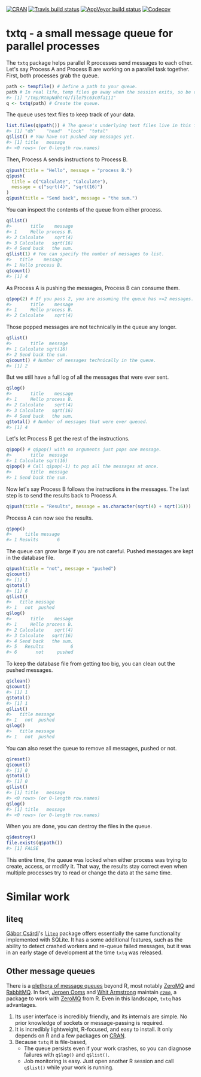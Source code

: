 
<!-- README.md is generated from README.Rmd. Please edit that file -->
[![CRAN](https://www.r-pkg.org/badges/version/txtq)](https://cran.r-project.org/package=txtq) [![Travis build status](https://travis-ci.org/wlandau/txtq.svg?branch=master)](https://travis-ci.org/wlandau/txtq) [![AppVeyor build status](https://ci.appveyor.com/api/projects/status/github/wlandau/txtq?branch=master&svg=true)](https://ci.appveyor.com/project/wlandau/txtq) [![Codecov](https://codecov.io/github/wlandau/txtq/coverage.svg?branch=master)](https://codecov.io/github/wlandau/txtq?branch=master)

txtq - a small message queue for parallel processes
===================================================

The `txtq` package helps parallel R processes send messages to each other. Let's say Process A and Process B are working on a parallel task together. First, both processes grab the queue.

``` r
path <- tempfile() # Define a path to your queue.
path # In real life, temp files go away when the session exits, so be careful.
#> [1] "/tmp/RtmpNdhtrG/file75c63c0fa111"
q <- txtq(path) # Create the queue.
```

The queue uses text files to keep track of your data.

``` r
list.files(q$path()) # The queue's underlying text files live in this folder.
#> [1] "db"    "head"  "lock"  "total"
q$list() # You have not pushed any messages yet.
#> [1] title   message
#> <0 rows> (or 0-length row.names)
```

Then, Process A sends instructions to Process B.

``` r
q$push(title = "Hello", message = "process B.")
q$push(
  title = c("Calculate", "Calculate"),
  message = c("sqrt(4)", "sqrt(16)")
)
q$push(title = "Send back", message = "the sum.")
```

You can inspect the contents of the queue from either process.

``` r
q$list()
#>       title    message
#> 1     Hello process B.
#> 2 Calculate    sqrt(4)
#> 3 Calculate   sqrt(16)
#> 4 Send back   the sum.
q$list(1) # You can specify the number of messages to list.
#>   title    message
#> 1 Hello process B.
q$count()
#> [1] 4
```

As Process A is pushing the messages, Process B can consume them.

``` r
q$pop(2) # If you pass 2, you are assuming the queue has >=2 messages.
#>       title    message
#> 1     Hello process B.
#> 2 Calculate    sqrt(4)
```

Those popped messages are not technically in the queue any longer.

``` r
q$list()
#>       title  message
#> 1 Calculate sqrt(16)
#> 2 Send back the sum.
q$count() # Number of messages technically in the queue.
#> [1] 2
```

But we still have a full log of all the messages that were ever sent.

``` r
q$log()
#>       title    message
#> 1     Hello process B.
#> 2 Calculate    sqrt(4)
#> 3 Calculate   sqrt(16)
#> 4 Send back   the sum.
q$total() # Number of messages that were ever queued.
#> [1] 4
```

Let's let Process B get the rest of the instructions.

``` r
q$pop() # q$pop() with no arguments just pops one message.
#>       title  message
#> 1 Calculate sqrt(16)
q$pop() # Call q$pop(-1) to pop all the messages at once.
#>       title  message
#> 1 Send back the sum.
```

Now let's say Process B follows the instructions in the messages. The last step is to send the results back to Process A.

``` r
q$push(title = "Results", message = as.character(sqrt(4) + sqrt(16)))
```

Process A can now see the results.

``` r
q$pop()
#>     title message
#> 1 Results       6
```

The queue can grow large if you are not careful. Pushed messages are kept in the database file.

``` r
q$push(title = "not", message = "pushed")
q$count()
#> [1] 1
q$total()
#> [1] 6
q$list()
#>   title message
#> 1   not  pushed
q$log()
#>       title    message
#> 1     Hello process B.
#> 2 Calculate    sqrt(4)
#> 3 Calculate   sqrt(16)
#> 4 Send back   the sum.
#> 5   Results          6
#> 6       not     pushed
```

To keep the database file from getting too big, you can clean out the pushed messages.

``` r
q$clean()
q$count()
#> [1] 1
q$total()
#> [1] 1
q$list()
#>   title message
#> 1   not  pushed
q$log()
#>   title message
#> 1   not  pushed
```

You can also reset the queue to remove all messages, pushed or not.

``` r
q$reset()
q$count()
#> [1] 0
q$total()
#> [1] 0
q$list()
#> [1] title   message
#> <0 rows> (or 0-length row.names)
q$log()
#> [1] title   message
#> <0 rows> (or 0-length row.names)
```

When you are done, you can destroy the files in the queue.

``` r
q$destroy()
file.exists(q$path())
#> [1] FALSE
```

This entire time, the queue was locked when either process was trying to create, access, or modify it. That way, the results stay correct even when multiple processes try to read or change the data at the same time.

Similar work
============

liteq
-----

[Gábor Csárdi](https://github.com/gaborcsardi)'s [`liteq`](https://github.com/r-lib/liteq) package offers essentially the same functionality implemented with SQLite. It has a some additional features, such as the ability to detect crashed workers and re-queue failed messages, but it was in an early stage of development at the time `txtq` was released.

Other message queues
--------------------

There is a [plethora of message queues](http://queues.io/) beyond R, most notably [ZeroMQ](http://zeromq.org) and [RabbitMQ](https://www.rabbitmq.com/). In fact, [Jeroen Ooms](http://github.com/jeroen) and [Whit Armstrong](https://github.com/armstrtw) maintain [`rzmq`](https://github.com/ropensci/rzmq), a package to work with [ZeroMQ](http://zeromq.org) from R. Even in this landscape, `txtq` has advantages.

1.  Its user interface is incredibly friendly, and its internals are simple. No prior knowledge of sockets or message-passing is required.
2.  It is incredibly lightweight, R-focused, and easy to install. It only depends on R and a few packages on [CRAN](https://cran.r-project.org).
3.  Because `txtq` it is file-based,
    -   The queue persists even if your work crashes, so you can diagnose failures with `q$log()` and `q$list()`.
    -   Job monitoring is easy. Just open another R session and call `q$list()` while your work is running.

